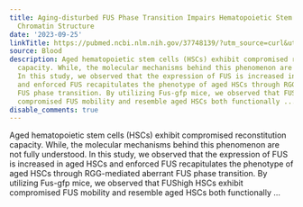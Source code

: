 ```yaml
---
title: Aging-disturbed FUS Phase Transition Impairs Hematopoietic Stem Cell by Altering
  Chromatin Structure
date: '2023-09-25'
linkTitle: https://pubmed.ncbi.nlm.nih.gov/37748139/?utm_source=curl&utm_medium=rss&utm_campaign=journals&utm_content=7603509&fc=None&ff=20230926181400&v=2.17.9.post6+86293ac
source: Blood
description: Aged hematopoietic stem cells (HSCs) exhibit compromised reconstitution
  capacity. While, the molecular mechanisms behind this phenomenon are not fully understood.
  In this study, we observed that the expression of FUS is increased in aged HSCs
  and enforced FUS recapitulates the phenotype of aged HSCs through RGG-mediated aberrant
  FUS phase transition. By utilizing Fus-gfp mice, we observed that FUShigh HSCs exhibit
  compromised FUS mobility and resemble aged HSCs both functionally ...
disable_comments: true
---
```

Aged hematopoietic stem cells (HSCs) exhibit compromised reconstitution capacity. While, the molecular mechanisms behind this phenomenon are not fully understood. In this study, we observed that the expression of FUS is increased in aged HSCs and enforced FUS recapitulates the phenotype of aged HSCs through RGG-mediated aberrant FUS phase transition. By utilizing Fus-gfp mice, we observed that FUShigh HSCs exhibit compromised FUS mobility and resemble aged HSCs both functionally ...